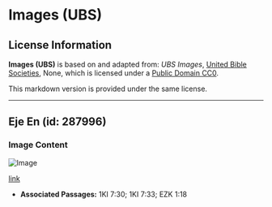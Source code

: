 # Images (UBS)

## License Information

**Images (UBS)** is based on and adapted from: _UBS Images_, [United Bible Societies](https://unitedbiblesocieties.org/), None, which is licensed under a [Public Domain CC0](https://creativecommons.org/public-domain/cc0/).

This markdown version is provided under the same license.



--------------------------------

## Eje En (id: 287996)

### Image Content

![Image](https://cdn.aquifer.bible/aquifer-content/resources/Media/WEB-0525_axle_en.jpg)

[link](https://cdn.aquifer.bible/aquifer-content/resources/Media/WEB-0525_axle_en.jpg)

* **Associated Passages:** 1KI 7:30; 1KI 7:33; EZK 1:18


